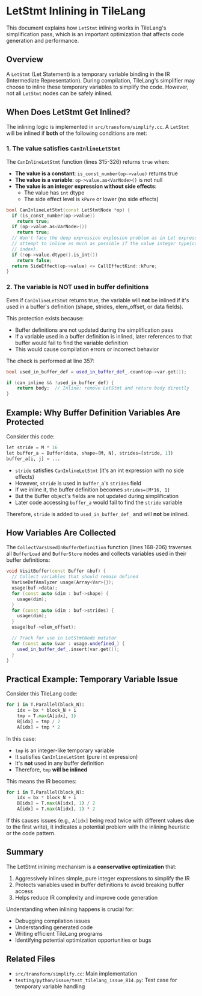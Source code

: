 # LetStmt Inlining in TileLang

This document explains how `LetStmt` inlining works in TileLang's simplification pass, which is an important optimization that affects code generation and performance.

## Overview

A `LetStmt` (Let Statement) is a temporary variable binding in the IR (Intermediate Representation). During compilation, TileLang's simplifier may choose to inline these temporary variables to simplify the code. However, not all `LetStmt` nodes can be safely inlined.

## When Does LetStmt Get Inlined?

The inlining logic is implemented in `src/transform/simplify.cc`. A `LetStmt` will be inlined if **both** of the following conditions are met:

### 1. The value satisfies `CanInlineLetStmt`

The `CanInlineLetStmt` function (lines 315-326) returns `true` when:

- **The value is a constant**: `is_const_number(op->value)` returns true
- **The value is a variable**: `op->value.as<VarNode>()` is not null
- **The value is an integer expression without side effects**:
  - The value has `int` dtype
  - The side effect level is `kPure` or lower (no side effects)

```cpp
bool CanInlineLetStmt(const LetStmtNode *op) {
  if (is_const_number(op->value))
    return true;
  if (op->value.as<VarNode>())
    return true;
  // Won't face the deep expression explosion problem as in Let expression.
  // attempt to inline as much as possible if the value integer type(can be
  // index).
  if (!op->value.dtype().is_int())
    return false;
  return SideEffect(op->value) <= CallEffectKind::kPure;
}
```

### 2. The variable is NOT used in buffer definitions

Even if `CanInlineLetStmt` returns true, the variable will **not** be inlined if it's used in a buffer's definition (shape, strides, elem_offset, or data fields).

This protection exists because:
- Buffer definitions are not updated during the simplification pass
- If a variable used in a buffer definition is inlined, later references to that buffer would fail to find the variable definition
- This would cause compilation errors or incorrect behavior

The check is performed at line 357:

```cpp
bool used_in_buffer_def = used_in_buffer_def_.count(op->var.get());

if (can_inline && !used_in_buffer_def) {
    return body;  // Inline: remove LetStmt and return body directly
}
```

## Example: Why Buffer Definition Variables Are Protected

Consider this code:

```python
let stride = M * 16
let buffer_a = Buffer(data, shape=[M, N], strides=[stride, 1])
buffer_a[i, j] = ...
```

- `stride` satisfies `CanInlineLetStmt` (it's an int expression with no side effects)
- However, `stride` is used in `buffer_a`'s `strides` field
- If we inline it, the buffer definition becomes `strides=[M*16, 1]`
- But the Buffer object's fields are not updated during simplification
- Later code accessing `buffer_a` would fail to find the `stride` variable

Therefore, `stride` is added to `used_in_buffer_def_` and will **not** be inlined.

## How Variables Are Collected

The `CollectVarsUsedInBufferDefinition` function (lines 168-206) traverses all `BufferLoad` and `BufferStore` nodes and collects variables used in their buffer definitions:

```cpp
void VisitBuffer(const Buffer &buf) {
  // Collect variables that should remain defined
  VarUseDefAnalyzer usage(Array<Var>{});
  usage(buf->data);
  for (const auto &dim : buf->shape) {
    usage(dim);
  }
  for (const auto &dim : buf->strides) {
    usage(dim);
  }
  usage(buf->elem_offset);

  // Track for use in LetStmtNode mutator
  for (const auto &var : usage.undefined_) {
    used_in_buffer_def_.insert(var.get());
  }
}
```

## Practical Example: Temporary Variable Issue

Consider this TileLang code:

```python
for i in T.Parallel(block_N):
    idx = bx * block_N + i
    tmp = T.max(A[idx], 1)
    B[idx] = tmp / 2
    A[idx] = tmp * 2
```

In this case:
- `tmp` is an integer-like temporary variable
- It satisfies `CanInlineLetStmt` (pure int expression)
- It's **not** used in any buffer definition
- Therefore, `tmp` **will be inlined**

This means the IR becomes:

```python
for i in T.Parallel(block_N):
    idx = bx * block_N + i
    B[idx] = T.max(A[idx], 1) / 2
    A[idx] = T.max(A[idx], 1) * 2
```

If this causes issues (e.g., `A[idx]` being read twice with different values due to the first write), it indicates a potential problem with the inlining heuristic or the code pattern.

## Summary

The LetStmt inlining mechanism is a **conservative optimization** that:
1. Aggressively inlines simple, pure integer expressions to simplify the IR
2. Protects variables used in buffer definitions to avoid breaking buffer access
3. Helps reduce IR complexity and improve code generation

Understanding when inlining happens is crucial for:
- Debugging compilation issues
- Understanding generated code
- Writing efficient TileLang programs
- Identifying potential optimization opportunities or bugs

## Related Files

- `src/transform/simplify.cc`: Main implementation
- `testing/python/issue/test_tilelang_issue_814.py`: Test case for temporary variable handling

